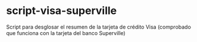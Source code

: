 # script-visa-superville
Script para desglosar el resumen de la tarjeta de crédito Visa (comprobado que funciona con la tarjeta del banco Superville)
